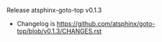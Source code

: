 Release atsphinx-goto-top v0.1.3

- Changelog is https://github.com/atsphinx/goto-top/blob/v0.1.3/CHANGES.rst
